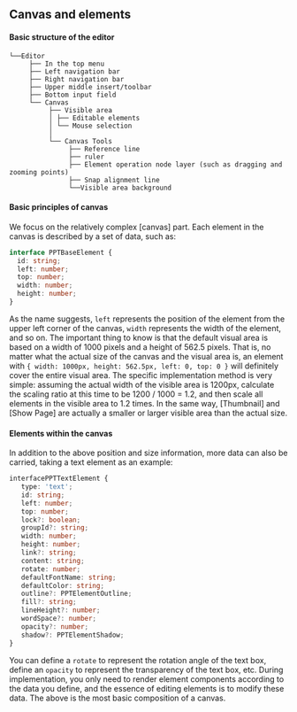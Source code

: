 ## Canvas and elements

#### Basic structure of the editor

```
└──Editor
     ├── In the top menu
     ├── Left navigation bar
     ├── Right navigation bar
     ├── Upper middle insert/toolbar
     ├── Bottom input field
     └── Canvas
          ├── Visible area
          │ ├── Editable elements
          │ └── Mouse selection
          │
          └── Canvas Tools
               ├── Reference line
               ├── ruler
               ├── Element operation node layer (such as dragging and zooming points)
               ├── Snap alignment line
               └──Visible area background
```

#### Basic principles of canvas

We focus on the relatively complex [canvas] part. Each element in the canvas is described by a set of data, such as:

```typescript
interface PPTBaseElement {
  id: string;
  left: number;
  top: number;
  width: number;
  height: number;
}
```

As the name suggests, `left` represents the position of the element from the upper left corner of the canvas, `width` represents the width of the element, and so on.
The important thing to know is that the default visual area is based on a width of 1000 pixels and a height of 562.5 pixels. That is, no matter what the actual size of the canvas and the visual area is, an element with `{ width: 1000px, height: 562.5px, left: 0, top: 0 }` will definitely cover the entire visual area.
The specific implementation method is very simple: assuming the actual width of the visible area is 1200px, calculate the scaling ratio at this time to be 1200 / 1000 = 1.2, and then scale all elements in the visible area to 1.2 times.
In the same way, [Thumbnail] and [Show Page] are actually a smaller or larger visible area than the actual size.

#### Elements within the canvas

In addition to the above position and size information, more data can also be carried, taking a text element as an example:

```typescript
interfacePPTTextElement {
   type: 'text';
   id: string;
   left: number;
   top: number;
   lock?: boolean;
   groupId?: string;
   width: number;
   height: number;
   link?: string;
   content: string;
   rotate: number;
   defaultFontName: string;
   defaultColor: string;
   outline?: PPTElementOutline;
   fill?: string;
   lineHeight?: number;
   wordSpace?: number;
   opacity?: number;
   shadow?: PPTElementShadow;
}
```

You can define a `rotate` to represent the rotation angle of the text box, define an `opacity` to represent the transparency of the text box, etc. During implementation, you only need to render element components according to the data you define, and the essence of editing elements is to modify these data.
The above is the most basic composition of a canvas.
